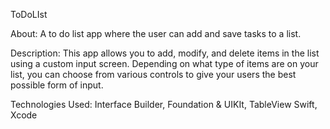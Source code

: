 ToDoLIst

About: A to do list app where the user can add and save tasks to a list.

Description: This app allows you to add, modify, and delete items in the list using a custom input screen. Depending on what type
of items are on your list, you can choose from various controls to give your users the best possible form of input.


Technologies Used: Interface Builder, Foundation & UIKIt, TableView Swift, Xcode
